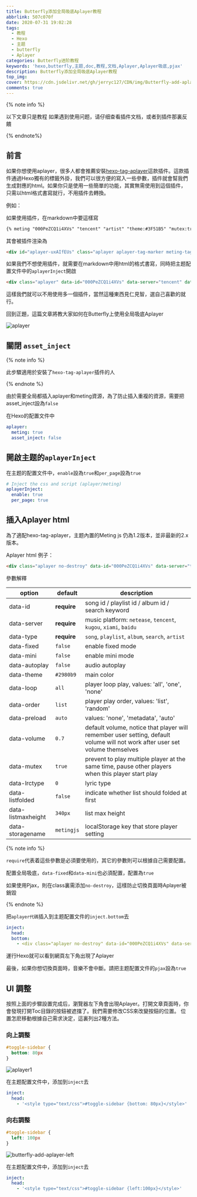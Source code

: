 ```yaml
---
title: Butterfly添加全局吸底Aplayer教程
abbrlink: 507c070f
date: 2020-07-31 19:02:28
tags:
  - 教程
  - Hexo
  - 主题
  - butterfly
  - Aplayer
categories: Butterfly进阶教程
keywords: 'hexo,butterfly,主题,doc,教程,文档,Aplayer,Aplayer吸底,pjax'
description: Butterfly添加全局吸底Aplayer教程
top_img:
cover: https://cdn.jsdelivr.net/gh/jerryc127/CDN/img/Butterfly-add-aplayer-cover.png
comments: true
---
```


{% note info %}

以下文章只是教程
如果遇到使用问题，请仔细查看插件文档，或者到插件那裏反饋

{% endnote%}
## 前言

如果你想使用aplayer，很多人都會推薦安裝[hexo-tag-aplayer](https://github.com/MoePlayer/hexo-tag-aplayer)這款插件。這款插件通過Hexo獨有的標籤外掛，我們可以很方便的寫入一些參數，插件就會幫我們生成對應的html。如果你只是使用一些簡單的功能，其實無需使用到這個插件，只需以html格式書寫就行，不用插件去轉換。

例如：

如果使用插件，在markdown中要這樣寫

```markdown
{% meting "000PeZCQ1i4XVs" "tencent" "artist" "theme:#3F51B5" "mutex:true" "preload:auto" %}
```

其會被插件渲染為

```html
<div id="aplayer-uxAIfEUs" class="aplayer aplayer-tag-marker meting-tag-marker" data-id="000PeZCQ1i4XVs" data-server="tencent" data-type="artist" data-mode="circulation" data-autoplay="false" data-mutex="true" data-listmaxheight="340px" data-preload="auto" data-theme="#3F51B5"></div>
```

如果我們不想使用插件，就需要在markdown中用html的格式書寫，同時把主题配置文件中的`aplayerInject`開啟

```markdown
<div class="aplayer" data-id="000PeZCQ1i4XVs" data-server="tencent" data-type="artist" data-mutex="true" data-preload="auto" data-theme="#3F51B5"></div>
```

這樣我們就可以不用使用多一個插件，當然這種東西見仁見智，選自己喜歡的就行。

回到正題，這篇文章將教大家如何在Butterfly上使用全局吸底Aplayer

![aplayer](https://cdn.jsdelivr.net/gh/jerryc127/CDN/img/butterfly-aplayer-xidi.gif)

## 關閉 `asset_inject`

{% note info %}

此步驟適用於安裝了`hexo-tag-aplayer`插件的人

{% endnote %}



由於需要全局都插入aplayer和meting資源，為了防止插入重複的資源，需要把asset_inject設為`false`

在Hexo的配置文件中

```yaml
aplayer:
  meting: true
  asset_inject: false
```

## 開啟主题的`aplayerInject`

在主题的配置文件中，`enable`設為`true`和`per_page`設為`true`

```yaml
# Inject the css and script (aplayer/meting)
aplayerInject:
  enable: true
  per_page: true
```

## 插入Aplayer html

為了適配hexo-tag-aplayer，主题內置的Meting js 仍為1.2版本，並非最新的2.x版本。

Aplayer html 例子：

```markdown
<div class="aplayer no-destroy" data-id="000PeZCQ1i4XVs" data-server="tencent" data-type="artist" data-fixed="true" data-mini="true" data-listFolded="false" data-order="random" data-preload="none" data-autoplay="true" muted></div>
```

參數解釋

| option             | default     | description                                                                                                                  |
| ------------------ | ----------- | ---------------------------------------------------------------------------------------------------------------------------- |
| data-id            | **require** | song id / playlist id / album id / search keyword                                                                            |
| data-server        | **require** | music platform: `netease`, `tencent`, `kugou`, `xiami`, `baidu`                                                              |
| data-type          | **require** | `song`, `playlist`, `album`, `search`, `artist`                                                                              |
| data-fixed         | `false`     | enable fixed mode                                                                                                            |
| data-mini          | `false`     | enable mini mode                                                                                                             |
| data-autoplay      | `false`     | audio autoplay                                                                                                               |
| data-theme         | `#2980b9`   | main color                                                                                                                   |
| data-loop          | `all`       | player loop play, values: 'all', 'one', 'none'                                                                               |
| data-order         | `list`      | player play order, values: 'list', 'random'                                                                                  |
| data-preload       | `auto`      | values: 'none', 'metadata', 'auto'                                                                                           |
| data-volume        | `0.7`       | default volume, notice that player will remember user setting, default volume will not work after user set volume themselves |
| data-mutex         | `true`      | prevent to play multiple player at the same time, pause other players when this player start play                            |
| data-lrctype       | `0`         | lyric type                                                                                                                   |
| data-listfolded    | `false`     | indicate whether list should folded at first                                                                                 |
| data-listmaxheight | `340px`     | list max height                                                                                                              |
| data-storagename   | `metingjs`  | localStorage key that store player setting                                                                                   |

{% note info %}

`require`代表着這些參數是必須要使用的，其它的參數則可以根據自己需要配置。

配置全局吸底，`data-fixed`和`data-mini`也必須配置，配置為`true`

如果使用Pjax，則在class裏需添加`no-destroy`，這樣防止切換頁面時Aplayer被銷毀

{% endnote %}

把`aplayer代碼`插入到主题配置文件的`inject.bottom`去

```yaml
inject:
  head:
  bottom:
    - <div class="aplayer no-destroy" data-id="000PeZCQ1i4XVs" data-server="tencent" data-type="artist" data-fixed="true" data-mini="true" data-listFolded="false" data-order="random" data-preload="none" data-autoplay="true" muted></div>
```

運行Hexo就可以看到網頁左下角出現了Aplayer

最後，如果你想切換頁面時，音樂不會中斷。請把主题配置文件的`pjax`設為`true`

## UI 調整

按照上面的步驟設置完成后，瀏覽器左下角會出現Aplayer。打開文章頁面時，你會發現打開Toc目錄的按鈕被遮擋了。我們需要修改CSS來改變按鈕的位置。
位置怎麽移動根據自己需求決定，這裏列出2種方法。

### 向上調整

```css
#toggle-sidebar {
  bottom: 80px
}
```

![aplayer1](https://cdn.jsdelivr.net/gh/jerryc127/CDN/img/butterfly-add-aplayer-css-bottom.gif)

在主题配置文件中，添加到`inject`去

```yaml
inject:
  head:
    - '<style type="text/css">#toggle-sidebar {bottom: 80px}</style>'
```

### 向右調整

```css
#toggle-sidebar {
  left: 100px
}
```

![butterfly-add-aplayer-left](https://cdn.jsdelivr.net/gh/jerryc127/CDN/img/butterfly-add-aplayer-left.gif)

在主题配置文件中，添加到`inject`去

```yaml
inject:
  head:
    - '<style type="text/css">#toggle-sidebar {left:100px}</style>'
```

